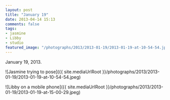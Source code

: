 ```yaml
---
layout: post
title: "January 19"
date: 2013-04-14 15:13
comments: false
tags:
- jasmine
- Libby
- studio
featured_image: "/photographs/2013/2013-01-19/2013-01-19-at-10-54-54.jpeg"
---
```

January 19, 2013.

![Jasmine trying to pose]({{ site.mediaUrlRoot }}/photographs/2013/2013-01-19/2013-01-19-at-10-54-54.jpeg)

![Libby on a mobile phone]({{ site.mediaUrlRoot }}/photographs/2013/2013-01-19/2013-01-19-at-15-00-29.jpeg)
